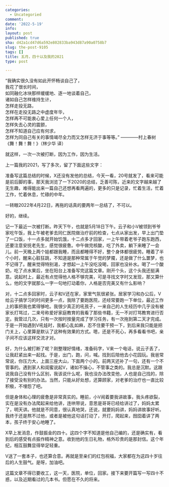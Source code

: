 ```yaml
---
categories:
  - Uncategoried
comment: 
date: '2022-5-19'
info: 
layout: post
published: true
sha: d42a1cd47d6a592e802833ba943d87a90a0758b7
slug: the-post-9105
tags: []
title: 五月，四十以及我的2021
type: post

---
```


“我确实很久没有如此开怀畅谈自己了，   
我花了很长时间，   
如同融化冰块那样缓缓地、逐一地谈着自己，  
诸如自己怎样维持生计，  
怎样走投无路，  
怎样在走投无路之中虚度年华，  
怎样再不可能衷心爱上任何一个人，  
怎样失去心灵的震颤，  
怎样不知道自己应有何求，  
怎样为同自己有关的事情竭尽全力而又怎样无济于事等等。”
————村上春树《舞！舞！舞！》（林少华 译）

就这样，一次一次被打断，因为工作，因为生活。

上一篇我的2021，写了多次，留了下面这些文字：

准备写这篇总结的时候，X还没有发他的总结，今天一看，20号就发了，看来可能是前后脚的事，那天我浏览了一下2020的总结，乏善可陈，近来的文字越来越了无生趣，难得能出来一篇自己还想再看两遍的，更多的只是记录，忙着生活，忙着工作，忙着休息，忙碌的中年。

一转眼2022年4月22日，再拖的话真的要两年一总结了，不可以。

好的，继续。

记一下最近一次被打断。昨天下午，也就是5月18日下午。云子和小V被领到爷爷家吃午饭，我上午被老爹去同仁医院做治疗前的检查，七点从家出发，早上出门垫了一口饭，十一点多就开始饥饿，十二点多才回家，一上午带着老爷子跑东跑西，还要注意安抚老先生，感觉很疲惫。中午做完核酸，吃了外卖，躺下来睡了一会儿。前一天晚上两个娃都跟我睡，而且都睡得不好，整个身体都很疲劳。睡着了半个小时，醒来心脏狂跳，不知道是那种常属于午觉的梦魇，还是做了什么噩梦，也不记得了。醒来觉得特别渴，才想起一上午没吃没喝，回家也没补水。喝了一个酸奶，吃了点水果后，坐在阳台上准备写完这篇文章。刚开个头，这个头我还挺满意。说起村上，最近有点觉得他人格不够完美，可是寻找文字时又发现，那又算什么，他的文字就那么一字一句地打动着你，人格是否完美又有什么影响？

对，十二点多回家时，云子和V还在家，家里气氛很紧张。居家学习和办公后，V给云子搞学习的时间更多一点，我除了要跑医院，还经常要跑一下单位，最近工作上的事把我也累得够呛。我很少真正的吼孩子，一来自己的人生经历中几乎没有被家长打骂过，二来号称爱好家庭教育的我看了那些书籍，无一不对打骂教育进行否定。我管过几次，只有一次按时按量完成了学习任务，有一次拖到第二天才完成。于是一开始遇到V吼娃时，我都心乱如麻，忍不住要干预一下，到后来我只能是把门关上，心里算是默认了这种有效果的方式。嗯，还是不死心，再多看看书吧，亲子间不应该这样交流才对。

好，为什么被打断了呢？刚整理好情绪，准备码字，V来一个电话，说云子丢了，让我赶紧出来一起找。于是，出门，跑，问，喊。找到后陪他去小花园玩。我爸常常说，你压力大，上面三座大山，下面两个小的。前两天还补了一句，还有一个不管事的。遇到家人和闺蜜说起V，诸如不操心，不管事之类的。我总是沉默。这跟说我自己没有什么区别，我该说什么呢，我也没办法改变他，人也是自己找的，除了接受没有别的办法。当然，只能从好处想，还算顾家，对老爹的治疗也一直比较积极，不埋怨了吧。

但是身体和心理的疲惫是非常真实的。睡前，小V闹着要我讲故事，我头疼欲裂，实在是没有办法爬起来给他讲，连哄带说，意思是哥哥已经给讲过了，妈妈太累了，明天讲。他就是不同意，很认真地哭，还说，就要妈妈讲，妈妈讲故事好听。我终于还是熬不过他，或者是被他这句话打动了，开灯，爬起来，囫囵着讲了两本，孩子终于安心地睡了。

X早上发消息，作鼓振金的四十。这四个字不知道是他自己编的，还是确实有，看到后的感受有点振作精神之意。收到他的生日礼物，格外珍贵的是那封信。这个年纪，相互鼓舞显得举足轻重。

V送了一套本子，也还算合意。再就是至亲们的红包祝福，大家都在为这四十岁往后的人生鼓气。是呀，加油吧。

这篇文章不得已要收工，这一天，医院，单位，回家。接下来要开篇写一写四十不惑，以及近期看过的几本书。但愿在不久的将来。
